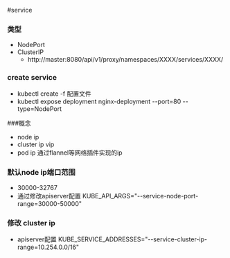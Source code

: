 #service
### 类型
* NodePort
* ClusterIP
    * http://master:8080/api/v1/proxy/namespaces/XXXX/services/XXXX/

### create service
* kubectl create -f 配置文件
* kubectl expose deployment nginx-deployment --port=80 --type=NodePort

###概念
* node ip
* cluster ip  vip
* pod ip  通过flannel等网络插件实现的ip

### 默认node ip端口范围
* 30000-32767
* 通过修改apiserver配置 KUBE_API_ARGS="--service-node-port-range=30000-50000"

### 修改 cluster ip
* apiserver配置 KUBE_SERVICE_ADDRESSES="--service-cluster-ip-range=10.254.0.0/16"

